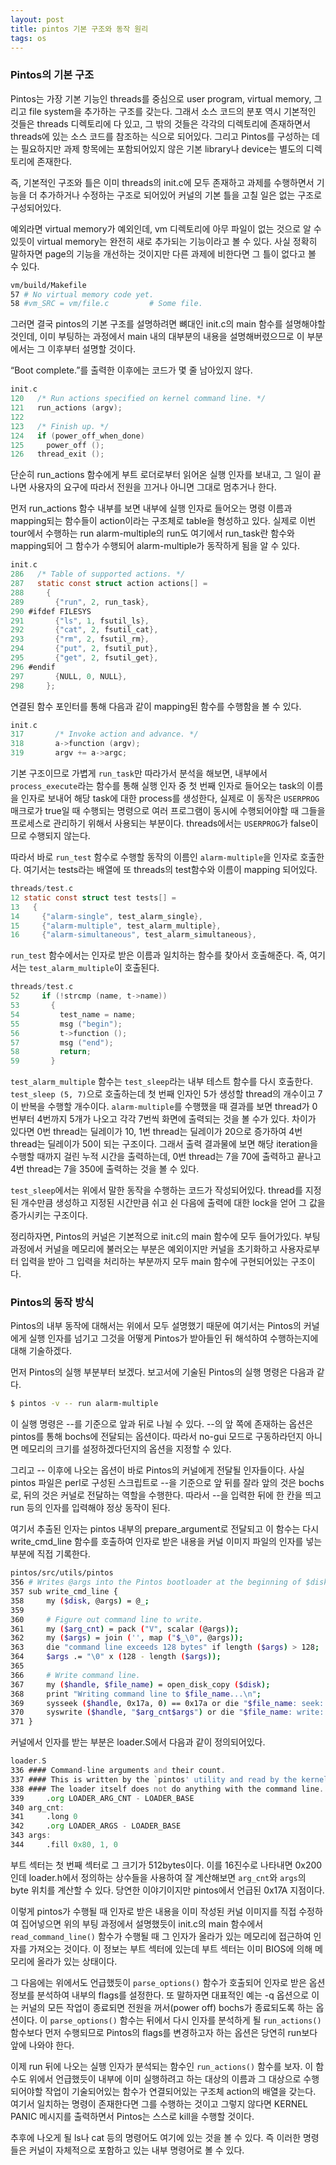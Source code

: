 ```yaml
---
layout: post
title: pintos 기본 구조와 동작 원리
tags: os
---
```


### Pintos의 기본 구조 ###

Pintos는 가장 기본 기능인 threads를 중심으로 user program, virtual memory, 그리고 file system을 추가하는 구조를 갖는다. 그래서 소스 코드의 분포 역시 기본적인 것들은 threads 디렉토리에 다 있고, 그 밖의 것들은 각각의 디렉토리에 존재하면서 threads에 있는 소스 코드를 참조하는 식으로 되어있다. 그리고 Pintos를 구성하는 데는 필요하지만 과제 항목에는 포함되어있지 않은 기본 library나 device는 별도의 디렉토리에 존재한다.

즉, 기본적인 구조와 틀은 이미 threads의 init.c에 모두 존재하고 과제를 수행하면서 기능을 더 추가하거나 수정하는 구조로 되어있어 커널의 기본 틀을 고칠 일은 없는 구조로 구성되어있다.

예외라면 virtual memory가 예외인데, vm 디렉토리에 아무 파일이 없는 것으로 알 수 있듯이 virtual memory는 완전히 새로 추가되는 기능이라고 볼 수 있다. 사실 정확히 말하자면 page의 기능을 개선하는 것이지만 다른 과제에 비한다면 그 틀이 없다고 볼 수 있다.

```bash
vm/build/Makefile
57 # No virtual memory code yet.
58 #vm_SRC = vm/file.c         # Some file.
```

그러면 결국 pintos의 기본 구조를 설명하려면 뼈대인 init.c의 main 함수를 설명해야할 것인데, 이미 부팅하는 과정에서 main 내의 대부분의 내용을 설명해버렸으므로 이 부분에서는 그 이후부터 설명할 것이다.

“Boot complete.”를 출력한 이후에는 코드가 몇 줄 남아있지 않다.

```c
init.c
120   /* Run actions specified on kernel command line. */
121   run_actions (argv);
122
123   /* Finish up. */
124   if (power_off_when_done)
125     power_off ();
126   thread_exit ();
```

단순히 run_actions 함수에게 부트 로더로부터 읽어온 실행 인자를 보내고, 그 일이 끝나면 사용자의 요구에 따라서 전원을 끄거나 아니면 그대로 멈추거나 한다.

먼저 run_actions 함수 내부를 보면 내부에 실행 인자로 들어오는 명령 이름과 mapping되는 함수들이 action이라는 구조체로 table을 형성하고 있다. 실제로 이번 tour에서 수행하는 run alarm-multiple의 run도 여기에서 run_task란 함수와 mapping되어 그 함수가 수행되어 alarm-multiple가 동작하게 됨을 알 수 있다.

```c
init.c
286   /* Table of supported actions. */
287   static const struct action actions[] =
288     {
289       {"run", 2, run_task},
290 #ifdef FILESYS
291       {"ls", 1, fsutil_ls},
292       {"cat", 2, fsutil_cat},
293       {"rm", 2, fsutil_rm},
294       {"put", 2, fsutil_put},
295       {"get", 2, fsutil_get},
296 #endif
297       {NULL, 0, NULL},
298     };
```

연결된 함수 포인터를 통해 다음과 같이 mapping된 함수를 수행함을 볼 수 있다.

```c
init.c
317       /* Invoke action and advance. */
318       a->function (argv);
319       argv += a->argc;
```

기본 구조이므로 가볍게 `run_task`만 따라가서 분석을 해보면, 내부에서 `process_execute`라는 함수를 통해 실행 인자 중 첫 번째 인자로 들어오는 task의 이름을 인자로 보내어 해당 task에 대한 process를 생성한다, 실제로 이 동작은 `USERPROG` 매크로가 true일 때 수행되는 명령으로 여러 프로그램이 동시에 수행되어야할 때 그들을 프로세스로 관리하기 위해서 사용되는 부분이다. threads에서는 `USERPROG`가 false이므로 수행되지 않는다.

따라서 바로 `run_test` 함수로 수행할 동작의 이름인 `alarm-multiple`을 인자로 호출한다. 여기서는 tests라는 배열에 또 threads의 test함수와 이름이 mapping 되어있다.

```c
threads/test.c
12 static const struct test tests[] =
13   {
14     {"alarm-single", test_alarm_single},
15     {"alarm-multiple", test_alarm_multiple},
16     {"alarm-simultaneous", test_alarm_simultaneous},
```

`run_test` 함수에서는 인자로 받은 이름과 일치하는 함수를 찾아서 호출해준다. 즉, 여기서는 `test_alarm_multiple`이 호출된다.

```c
threads/test.c
52     if (!strcmp (name, t->name))
53       {
54         test_name = name;
55         msg ("begin");
56         t->function ();
57         msg ("end");
58         return;
59       }
```

`test_alarm_multiple` 함수는 `test_sleep`라는 내부 테스트 함수를 다시 호출한다. `test_sleep (5, 7)`으로 호출하는데 첫 번째 인자인 5가 생성할 thread의 개수이고 7이 반복을 수행할 개수이다. `alarm-multiple`를 수행했을 때 결과를 보면 thread가 0번부터 4번까지 5개가 나오고 각각 7번씩 화면에 출력되는 것을 볼 수가 있다. 차이가 있다면 0번 thread는 딜레이가 10, 1번 thread는 딜레이가 20으로 증가하여 4번 thread는 딜레이가 50이 되는 구조이다. 그래서 출력 결과물에 보면 해당 iteration을 수행할 때까지 걸린 누적 시간을 출력하는데, 0번 thread는 7을 70에 출력하고 끝나고 4번 thread는 7을 350에 출력하는 것을 볼 수 있다.

`test_sleep`에서는 위에서 말한 동작을 수행하는 코드가 작성되어있다. thread를 지정된 개수만큼 생성하고 지정된 시간만큼 쉬고 쉰 다음에 출력에 대한 lock을 얻어 그 값을 증가시키는 구조이다.

정리하자면, Pintos의 커널은 기본적으로 init.c의 main 함수에 모두 들어가있다. 부팅 과정에서 커널을 메모리에 불러오는 부분은 예외이지만 커널을 초기화하고 사용자로부터 입력을 받아 그 입력을 처리하는 부분까지 모두 main 함수에 구현되어있는 구조이다.

### Pintos의 동작 방식 ###

Pintos의 내부 동작에 대해서는 위에서 모두 설명했기 때문에 여기서는 Pintos의 커널에게 실행 인자를 넘기고 그것을 어떻게 Pintos가 받아들인 뒤 해석하여 수행하는지에 대해 기술하겠다.

먼저 Pintos의 실행 부분부터 보겠다. 보고서에 기술된 Pintos의 실행 명령은 다음과 같다.

```bash
$ pintos -v -- run alarm-multiple
```

이 실행 명령은 --를 기준으로 앞과 뒤로 나뉠 수 있다. --의 앞 쪽에 존재하는 옵션은 pintos를 통해 bochs에 전달되는 옵션이다. 따라서 no-gui 모드로 구동하라던지 아니면 메모리의 크기를 설정하겠다던지의 옵션을 지정할 수 있다.

그리고 -- 이후에 나오는 옵션이 바로 Pintos의 커널에게 전달될 인자들이다. 사실 pintos 파일은 perl로 구성된 스크립트로 --을 기준으로 앞 뒤를 잘라 앞의 것은 bochs로, 뒤의 것은 커널로 전달하는 역할을 수행한다. 따라서 --을 입력한 뒤에 한 칸을 띄고 run 등의 인자를 입력해야 정상 동작이 된다.

여기서 추출된 인자는 pintos 내부의 prepare_argument로 전달되고 이 함수는 다시 write_cmd_line 함수를 호출하여 인자로 받은 내용을 커널 이미지 파일의 인자를 넣는 부분에 직접 기록한다.

```bash
pintos/src/utils/pintos
356 # Writes @args into the Pintos bootloader at the beginning of $disk.
357 sub write_cmd_line {
358     my ($disk, @args) = @_;
359
360     # Figure out command line to write.
361     my ($arg_cnt) = pack ("V", scalar (@args));
362     my ($args) = join ('', map ("$_\0", @args));
363     die "command line exceeds 128 bytes" if length ($args) > 128;
364     $args .= "\0" x (128 - length ($args));
365
366     # Write command line.
367     my ($handle, $file_name) = open_disk_copy ($disk);
368     print "Writing command line to $file_name...\n";
369     sysseek ($handle, 0x17a, 0) == 0x17a or die "$file_name: seek: $!\n";
370     syswrite ($handle, "$arg_cnt$args") or die "$file_name: write: $!\n";
371 }
```

커널에서 인자를 받는 부분은 loader.S에서 다음과 같이 정의되어있다.

```asm
loader.S
336 #### Command-line arguments and their count.
337 #### This is written by the `pintos' utility and read by the kernel.
338 #### The loader itself does not do anything with the command line.
339     .org LOADER_ARG_CNT - LOADER_BASE
340 arg_cnt:
341     .long 0
342     .org LOADER_ARGS - LOADER_BASE
343 args:
344     .fill 0x80, 1, 0
```

부트 섹터는 첫 번째 섹터로 그 크기가 512bytes이다. 이를 16진수로 나타내면 0x200인데 loader.h에서 정의하는 상수들을 사용하여 잘 계산해보면 `arg_cnt`와 `args`의 byte 위치를 계산할 수 있다. 당연한 이야기이지만 pintos에서 언급된 0x17A 지점이다.

이렇게 pintos가 수행될 때 인자로 받은 내용을 이미 작성된 커널 이미지를 직접 수정하여 집어넣으면 위의 부팅 과정에서 설명했듯이 init.c의 main 함수에서 `read_command_line()` 함수가 수행될 때 그 인자가 올라가 있는 메모리에 접근하여 인자를 가져오는 것이다. 이 정보는 부트 섹터에 있는데 부트 섹터는 이미 BIOS에 의해 메모리에 올라가 있는 상태이다.

그 다음에는 위에서도 언급했듯이 `parse_options()` 함수가 호출되어 인자로 받은 옵션 정보를 분석하여 내부의 flags를 설정한다. 또 말하자면 대표적인 예는 -q 옵션으로 이는 커널의 모든 작업이 종료되면 전원을 꺼서(power off) bochs가 종료되도록 하는 옵션이다.
이 `parse_options()` 함수는 뒤에서 다시 인자를 분석하게 될 `run_actions()` 함수보다 먼저 수행되므로 Pintos의 flags를 변경하고자 하는 옵션은 당연히 run보다 앞에 나와야 한다.

이제 run 뒤에 나오는 실행 인자가 분석되는 함수인 `run_actions()` 함수를 보자. 이 함수도 위에서 언급했듯이 내부에 이미 실행하려고 하는 대상의 이름과 그 대상으로 수행되어야할 작업이 기술되어있는 함수가 연결되어있는 구조체 action의 배열을 갖는다. 여기서 일치하는 명령이 존재한다면 그를 수행하는 것이고 그렇지 않다면 KERNEL PANIC 메시지를 출력하면서 Pintos는 스스로 kill을 수행할 것이다.

추후에 나오게 될 ls나 cat 등의 명령어도 여기에 있는 것을 볼 수 있다. 즉 이러한 명령들은 커널이 자체적으로 포함하고 있는 내부 명령어로 볼 수 있다.
